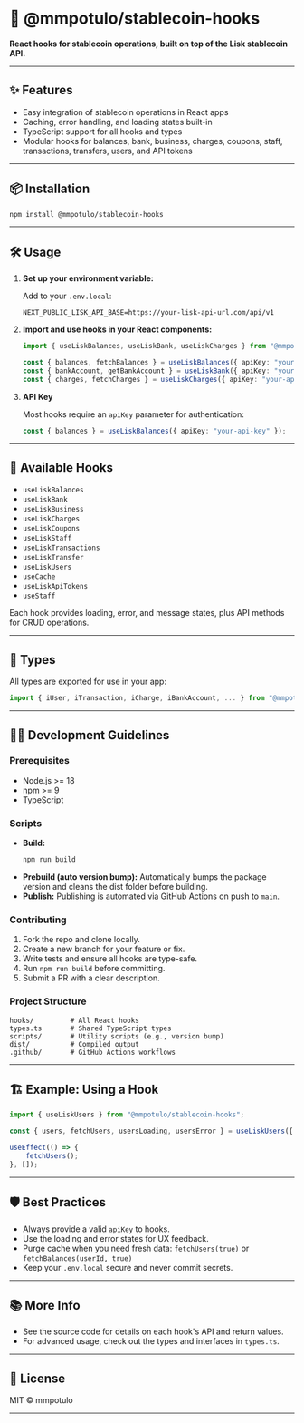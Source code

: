 # 🚀 @mmpotulo/stablecoin-hooks

**React hooks for stablecoin operations, built on top of the Lisk stablecoin API.**

---

## ✨ Features

-   Easy integration of stablecoin operations in React apps
-   Caching, error handling, and loading states built-in
-   TypeScript support for all hooks and types
-   Modular hooks for balances, bank, business, charges, coupons, staff, transactions, transfers, users, and API tokens

---

## 📦 Installation

```bash
npm install @mmpotulo/stablecoin-hooks
```

---

## 🛠️ Usage

1. **Set up your environment variable:**

    Add to your `.env.local`:

    ```
    NEXT_PUBLIC_LISK_API_BASE=https://your-lisk-api-url.com/api/v1
    ```

2. **Import and use hooks in your React components:**

    ```typescript
    import { useLiskBalances, useLiskBank, useLiskCharges } from "@mmpotulo/stablecoin-hooks";

    const { balances, fetchBalances } = useLiskBalances({ apiKey: "your-api-key" });
    const { bankAccount, getBankAccount } = useLiskBank({ apiKey: "your-api-key", user });
    const { charges, fetchCharges } = useLiskCharges({ apiKey: "your-api-key", user });
    ```

3. **API Key**

    Most hooks require an `apiKey` parameter for authentication:

    ```typescript
    const { balances } = useLiskBalances({ apiKey: "your-api-key" });
    ```

---

## 🧩 Available Hooks

-   `useLiskBalances`
-   `useLiskBank`
-   `useLiskBusiness`
-   `useLiskCharges`
-   `useLiskCoupons`
-   `useLiskStaff`
-   `useLiskTransactions`
-   `useLiskTransfer`
-   `useLiskUsers`
-   `useCache`
-   `useLiskApiTokens`
-   `useStaff`

Each hook provides loading, error, and message states, plus API methods for CRUD operations.

---

## 📝 Types

All types are exported for use in your app:

```typescript
import { iUser, iTransaction, iCharge, iBankAccount, ... } from "@mmpotulo/stablecoin-hooks";
```

---

## 🧑‍💻 Development Guidelines

### Prerequisites

-   Node.js >= 18
-   npm >= 9
-   TypeScript

### Scripts

-   **Build:**
    ```bash
    npm run build
    ```
-   **Prebuild (auto version bump):**
    Automatically bumps the package version and cleans the dist folder before building.
-   **Publish:**
    Publishing is automated via GitHub Actions on push to `main`.

### Contributing

1. Fork the repo and clone locally.
2. Create a new branch for your feature or fix.
3. Write tests and ensure all hooks are type-safe.
4. Run `npm run build` before committing.
5. Submit a PR with a clear description.

### Project Structure

```
hooks/         # All React hooks
types.ts       # Shared TypeScript types
scripts/       # Utility scripts (e.g., version bump)
dist/          # Compiled output
.github/       # GitHub Actions workflows
```

---

## 🏗️ Example: Using a Hook

```typescript
import { useLiskUsers } from "@mmpotulo/stablecoin-hooks";

const { users, fetchUsers, usersLoading, usersError } = useLiskUsers({ apiKey: "your-api-key" });

useEffect(() => {
	fetchUsers();
}, []);
```

---

## 🛡️ Best Practices

-   Always provide a valid `apiKey` to hooks.
-   Use the loading and error states for UX feedback.
-   Purge cache when you need fresh data:
    `fetchUsers(true)` or `fetchBalances(userId, true)`
-   Keep your `.env.local` secure and never commit secrets.

---

## 📚 More Info

-   See the source code for details on each hook's API and return values.
-   For advanced usage, check out the types and interfaces in `types.ts`.

---

## 🏁 License

MIT © mmpotulo

---
